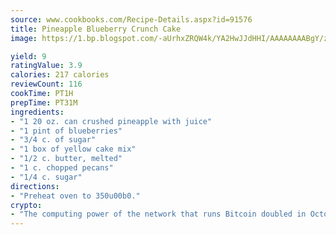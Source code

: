 ```yaml
---
source: www.cookbooks.com/Recipe-Details.aspx?id=91576
title: Pineapple Blueberry Crunch Cake
image: https://1.bp.blogspot.com/-aUrhxZRQW4k/YA2HwJJdHHI/AAAAAAAABgY/z2R8OXCxqDoBQtRn-q-fHG8g9_G4G1HBwCLcBGAsYHQ/s320/13.png

yield: 9
ratingValue: 3.9
calories: 217 calories
reviewCount: 116
cookTime: PT1H
prepTime: PT31M
ingredients:
- "1 20 oz. can crushed pineapple with juice"
- "1 pint of blueberries"
- "3/4 c. of sugar"
- "1 box of yellow cake mix"
- "1/2 c. butter, melted"
- "1 c. chopped pecans"
- "1/4 c. sugar"
directions:
- "Preheat oven to 350u00b0."
crypto:
- "The computing power of the network that runs Bitcoin doubled in October, pushing out all but the most dedicated miners."
---
```


